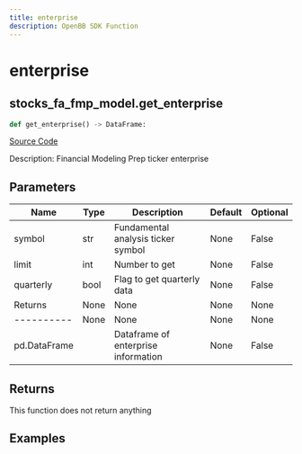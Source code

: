 ```yaml
---
title: enterprise
description: OpenBB SDK Function
---
```


# enterprise

## stocks_fa_fmp_model.get_enterprise

```python title='openbb_terminal/decorators.py'
def get_enterprise() -> DataFrame:
```
[Source Code](https://github.com/OpenBB-finance/OpenBBTerminal/tree/main/openbb_terminal/decorators.py#L131)

Description: Financial Modeling Prep ticker enterprise

## Parameters

| Name | Type | Description | Default | Optional |
| ---- | ---- | ----------- | ------- | -------- |
| symbol | str | Fundamental analysis ticker symbol | None | False |
| limit | int | Number to get | None | False |
| quarterly | bool | Flag to get quarterly data | None | False |
| Returns | None | None | None | None |
| ---------- | None | None | None | None |
| pd.DataFrame |  | Dataframe of enterprise information | None | False |

## Returns

This function does not return anything

## Examples

